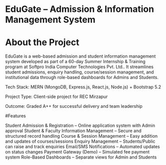# EduGate – Admission & Information Management System

# About the Project
EduGate is a web-based admission and student information management system developed as part of a 60-day Summer Internship & Training program at Softpro India Computer Technologies Pvt. Ltd..
It streamlines student admissions, enquiry handling, course/session management, and institutional data through role-based dashboards for Admins and Students.

Tech Stack: MERN (MongoDB, Express.js, React.js, Node.js) + Bootstrap 5.2

Project Type: Client-side project for REC Mirzapur

Outcome: Graded A++ for successful delivery and team leadership

#Features

Student Admission & Registration – Online application system with Admin approval
Student & Faculty Information Management – Secure and structured record handling
Course & Session Management – Easy addition and updates of courses/sessions
Enquiry Management – Students/Public can raise and track enquiries
Email/SMS Notifications – Automated updates on status changes
Payment Gateway (Demo) – Simulated fee payment system
Role-Based Dashboards – Separate views for Admin and Students

